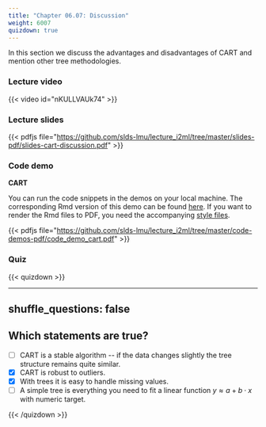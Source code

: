 ```yaml
---
title: "Chapter 06.07: Discussion"
weight: 6007
quizdown: true
---
```

In this section we discuss the advantages and disadvantages of CART and mention other tree methodologies.

<!--more-->

### Lecture video

{{< video id="nKULLVAUk74" >}}

### Lecture slides

{{< pdfjs file="https://github.com/slds-lmu/lecture_i2ml/tree/master/slides-pdf/slides-cart-discussion.pdf" >}}

### Code demo

**CART**

You can run the code snippets in the demos on your local machine. The corresponding Rmd version of this demo can be found [here](https://github.com/compstat-lmu/lecture_i2ml/blob/master/code-demos/code_demo_cart.Rmd). If you want to render the Rmd files to PDF, you need the accompanying [style files](https://github.com/compstat-lmu/lecture_i2ml/tree/master/style). 

{{< pdfjs file="https://github.com/slds-lmu/lecture_i2ml/tree/master/code-demos-pdf/code_demo_cart.pdf" >}}

### Quiz

{{< quizdown >}}

---
shuffle_questions: false
---

## Which statements are true? 

- [ ] CART is a stable algorithm -- if the data changes slightly the tree structure remains quite similar.
- [x] CART is robust to outliers.
- [x] With trees it is easy to handle missing values.
- [ ] A simple tree is everything you need to fit a linear function $y \approx a + b \cdot x$ with numeric target.

{{< /quizdown >}}

